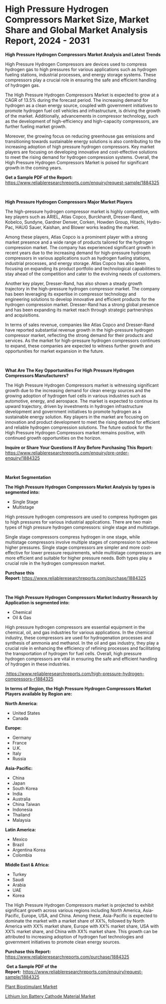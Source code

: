 <p><h1>High Pressure Hydrogen Compressors Market Size, Market Share and Global Market Analysis Report, 2024 - 2031</h1></p><p><strong>High Pressure Hydrogen Compressors Market Analysis and Latest Trends</strong></p>
<p><p>High Pressure Hydrogen Compressors are devices used to compress hydrogen gas to high pressures for various applications such as hydrogen fueling stations, industrial processes, and energy storage systems. These compressors play a crucial role in ensuring the safe and efficient handling of hydrogen gas.</p><p>The High Pressure Hydrogen Compressors Market is expected to grow at a CAGR of 13.5% during the forecast period. The increasing demand for hydrogen as a clean energy source, coupled with government initiatives to promote hydrogen fuel cell vehicles and infrastructure, is driving the growth of the market. Additionally, advancements in compressor technology, such as the development of high-efficiency and high-capacity compressors, are further fueling market growth.</p><p>Moreover, the growing focus on reducing greenhouse gas emissions and transitioning towards sustainable energy solutions is also contributing to the increasing adoption of high pressure hydrogen compressors. Key market players are focusing on developing innovative and cost-effective solutions to meet the rising demand for hydrogen compression systems. Overall, the High Pressure Hydrogen Compressors Market is poised for significant growth in the coming years.</p></p>
<p><strong>Get a Sample PDF of the Report:&nbsp;</strong> <a href="https://www.reliableresearchreports.com/enquiry/request-sample/1884325">https://www.reliableresearchreports.com/enquiry/request-sample/1884325</a></p>
<p>&nbsp;</p>
<p><strong>High Pressure Hydrogen Compressors Major Market Players</strong></p>
<p><p>The high-pressure hydrogen compressor market is highly competitive, with key players such as ARIEL, Atlas Copco, Burckhardt, Dresser-Rand, Kobelco, Sundyne, Gardner Denver, Corken, Howden Group, Hitachi, Hydro-Pac, HAUG Sauer, Kaishan, and Blower works leading the market. </p><p>Among these players, Atlas Copco is a prominent player with a strong market presence and a wide range of products tailored for the hydrogen compression market. The company has experienced significant growth in recent years due to the increasing demand for high-pressure hydrogen compressors in various applications such as hydrogen fueling stations, industrial processes, and energy storage. Atlas Copco has also been focusing on expanding its product portfolio and technological capabilities to stay ahead of the competition and cater to the evolving needs of customers.</p><p>Another key player, Dresser-Rand, has also shown a steady growth trajectory in the high-pressure hydrogen compressor market. The company has been leveraging its expertise in compressor technology and engineering solutions to develop innovative and efficient products for the hydrogen compression market. Dresser-Rand has a strong global presence and has been expanding its market reach through strategic partnerships and acquisitions.</p><p>In terms of sales revenue, companies like Atlas Copco and Dresser-Rand have reported substantial revenue growth in the high-pressure hydrogen compressor market, reflecting the strong demand for their products and services. As the market for high-pressure hydrogen compressors continues to expand, these companies are expected to witness further growth and opportunities for market expansion in the future.</p></p>
<p>&nbsp;</p>
<p><strong>What Are The Key Opportunities For High Pressure Hydrogen Compressors Manufacturers?</strong></p>
<p><p>The High Pressure Hydrogen Compressors market is witnessing significant growth due to the increasing demand for clean energy sources and the growing adoption of hydrogen fuel cells in various industries such as automotive, energy, and aerospace. The market is expected to continue its upward trajectory, driven by investments in hydrogen infrastructure development and government initiatives to promote hydrogen as a sustainable energy solution. Key players in the market are focusing on innovation and product development to meet the rising demand for efficient and reliable hydrogen compression solutions. The future outlook for the High Pressure Hydrogen Compressors market remains positive, with continued growth opportunities on the horizon.</p></p>
<p><strong>Inquire or Share Your Questions If Any Before Purchasing This Report:</strong> <a href="https://www.reliableresearchreports.com/enquiry/pre-order-enquiry/1884325">https://www.reliableresearchreports.com/enquiry/pre-order-enquiry/1884325</a></p>
<p>&nbsp;</p>
<p><strong>Market Segmentation</strong></p>
<p><strong>The High Pressure Hydrogen Compressors Market Analysis by types is segmented into:</strong></p>
<p><ul><li>Single Stage</li><li>Multistage</li></ul></p>
<p><p>High pressure hydrogen compressors are used to compress hydrogen gas to high pressures for various industrial applications. There are two main types of high pressure hydrogen compressors: single stage and multistage. </p><p>Single stage compressors compress hydrogen in one stage, while multistage compressors involve multiple stages of compression to achieve higher pressures. Single stage compressors are simpler and more cost-effective for lower pressure requirements, while multistage compressors are more efficient and suitable for higher pressure needs. Both types play a crucial role in the hydrogen compression market.</p></p>
<p><strong>Purchase this Report:&nbsp;</strong><a href="https://www.reliableresearchreports.com/purchase/1884325">https://www.reliableresearchreports.com/purchase/1884325</a></p>
<p>&nbsp;</p>
<p><strong>The High Pressure Hydrogen Compressors Market Industry Research by Application is segmented into:</strong></p>
<p><ul><li>Chemical</li><li>Oil & Gas</li></ul></p>
<p><p>High pressure hydrogen compressors are essential equipment in the chemical, oil, and gas industries for various applications. In the chemical industry, these compressors are used for hydrogenation processes and synthesis of ammonia and methanol. In the oil and gas industry, they play a crucial role in enhancing the efficiency of refining processes and facilitating the transportation of hydrogen for fuel cells. Overall, high pressure hydrogen compressors are vital in ensuring the safe and efficient handling of hydrogen in these industries.</p></p>
<p><a href="https://www.reliableresearchreports.com/high-pressure-hydrogen-compressors-r1884325">&nbsp;https://www.reliableresearchreports.com/high-pressure-hydrogen-compressors-r1884325</a></p>
<p><strong>In terms of Region, the High Pressure Hydrogen Compressors Market Players available by Region are:</strong></p>
<p>
    <p> <strong> North America: </strong>
        <ul>
            <li>United States</li>
            <li>Canada</li>
        </ul>
        </p> 
    <p> <strong> Europe: </strong>
        <ul>
            <li>Germany</li>
            <li>France</li>
            <li>U.K.</li>
            <li>Italy</li>
            <li>Russia</li>
        </ul>
        </p> 
    <p> <strong> Asia-Pacific: </strong>
        <ul>
            <li>China</li>
            <li>Japan</li>
            <li>South Korea</li>
            <li>India</li>
            <li>Australia</li>
            <li>China Taiwan</li>
            <li>Indonesia</li>
            <li>Thailand</li>
            <li>Malaysia</li>
        </ul>
        </p> 
    <p> <strong> Latin America: </strong>
        <ul>
            <li>Mexico</li>
            <li>Brazil</li>
            <li>Argentina Korea</li>
            <li>Colombia</li>
        </ul>
        </p> 
    <p> <strong> Middle East & Africa: </strong>
        <ul>
            <li>Turkey</li>
            <li>Saudi</li>
            <li>Arabia</li>
            <li>UAE</li>
            <li>Korea</li>
        </ul>
    </p>
    </p>
<p><p>The High Pressure Hydrogen Compressors market is projected to exhibit significant growth across various regions including North America, Asia-Pacific, Europe, USA, and China. Among these, Asia-Pacific is expected to dominate the market with a market share of XX%, followed by North America with XX% market share, Europe with XX% market share, USA with XX% market share, and China with XX% market share. This growth can be attributed to increasing adoption of hydrogen fuel technologies and government initiatives to promote clean energy sources.</p></p>
<p><strong>Purchase this Report: </strong><a href="https://www.reliableresearchreports.com/purchase/1884325">https://www.reliableresearchreports.com/purchase/1884325</a></p>
<p>&nbsp;<strong>Get a Sample PDF of the Report:&nbsp;&nbsp;</strong><a href="https://www.reliableresearchreports.com/enquiry/request-sample/1884325">https://www.reliableresearchreports.com/enquiry/request-sample/1884325</a></p>
<p><strong></strong></p>
<p><p><a href="https://view.publitas.com/reportprime-1/plant-biostimulant-market-overview-global-market-trends-and-future-prospects-from-2024-to-2031/">Plant Biostimulant Market</a></p><p><a href="https://github.com/marloy8/Market-Research-Report-List-5/blob/main/lithium-ion-battery-cathode-material-market.md">Lithium Ion Battery Cathode Material Market</a></p></p>